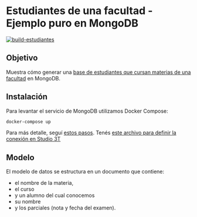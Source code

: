 # Estudiantes de una facultad - Ejemplo puro en MongoDB

[![build-estudiantes](https://github.com/uqbar-project/eg-alumnos-mongodb/actions/workflows/build.yml/badge.svg)](https://github.com/uqbar-project/eg-alumnos-mongodb/actions/workflows/build.yml)

## Objetivo

Muestra cómo generar una [base de estudiantes que cursan materias de una facultad](https://github.com/uqbar-project/eg-alumnos-mongodb/wiki/Enunciado-Alumnos) en MongoDB.

## Instalación

Para levantar el servicio de MongoDB utilizamos Docker Compose:

```bash
docker-compose up
```

Para más detalle, seguí [estos pasos](https://github.com/uqbar-project/eg-viajes-mongodb). Tenés [este archivo para definir la conexión en Studio 3T](./Studio_3T_Connection_URI_Export.uri)

## Modelo

El modelo de datos se estructura en un documento que contiene: 

* el nombre de la materia, 
* el curso 
* y un alumno del cual conocemos 
 * su nombre 
 * y los parciales (nota y fecha del examen).
 
